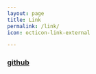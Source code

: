 ```yaml
---
layout: page
title: Link
permalink: /link/
icon: octicon-link-external

---
```


### [github](http://znkd.github.io)